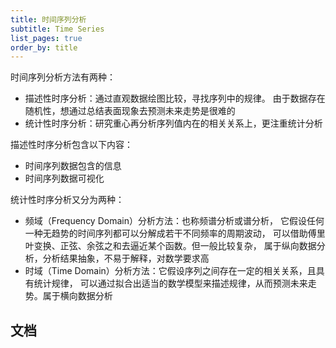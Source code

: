 ```yaml
---
title: 时间序列分析
subtitle: Time Series
list_pages: true
order_by: title
---
```


时间序列分析方法有两种：

* 描述性时序分析：通过直观数据绘图比较，寻找序列中的规律。
  由于数据存在随机性，想通过总结表面现象去预测未来走势是很难的
* 统计性时序分析：研究重心再分析序列值内在的相关关系上，更注重统计分析

描述性时序分析包含以下内容：

* 时间序列数据包含的信息
* 时间序列数据可视化

统计性时序分析又分为两种：

* 频域（Frequency Domain）分析方法：也称频谱分析或谱分析，
  它假设任何一种无趋势的时间序列都可以分解成若干不同频率的周期波动，
  可以借助傅里叶变换、正弦、余弦之和去逼近某个函数。但一般比较复杂，
  属于纵向数据分析，分析结果抽象，不易于解释，对数学要求高
* 时域（Time Domain）分析方法：它假设序列之间存在一定的相关关系，且具有统计规律，
  可以通过拟合出适当的数学模型来描述规律，从而预测未来走势。属于横向数据分析

## 文档

